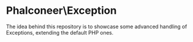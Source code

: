 # Phalconeer\Exception

The idea behind this repository is to showcase some advanced handling of Exceptions, extending the default PHP ones.

